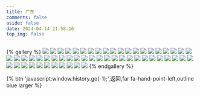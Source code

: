```yaml
---
title: 广东
comments: false
aside: false
date: 2024-04-14 21:58:16
top_img: false
---
```


{% gallery %}
![](https://blogfiles.oss.fyz666.xyz/webp/599ba2a4-178e-4a7e-a4b2-a2c2fd003121.webp)
![](https://blogfiles.oss.fyz666.xyz/webp/dfdf2a3d-4724-4a75-a96c-8101ffcf3e6f.webp)
![](https://blogfiles.oss.fyz666.xyz/jpeg/4d97122a-197d-47ad-9241-2f78c7d34abd.jpeg)
![](https://blogfiles.oss.fyz666.xyz/webp/bee88e2a-e8f4-4dd6-bdb1-d35286456645.webp)
![](https://blogfiles.oss.fyz666.xyz/jpeg/314d312e-f7a8-46cc-9601-c3f9dbfabbb7.jpeg)
![](https://blogfiles.oss.fyz666.xyz/webp/6ff8cf4e-f34d-4292-be00-4df47e6638d5.webp)
![](https://blogfiles.oss.fyz666.xyz/webp/7caf758d-97d5-47ee-8a3e-39fe352bed48.webp)
![](https://blogfiles.oss.fyz666.xyz/webp/80dbdbed-1916-4e93-81e7-42d16f1302dd.webp)
![](https://blogfiles.oss.fyz666.xyz/webp/13a01d1a-ff96-49b9-8a86-4b2d9af684a5.webp)
![](https://blogfiles.oss.fyz666.xyz/webp/3985e5cc-3c57-4cd3-b272-cc66b2c22756.webp)
![](https://blogfiles.oss.fyz666.xyz/webp/c655dc54-43a6-4f79-bd23-e430d773f8fb.webp)
![](https://blogfiles.oss.fyz666.xyz/webp/3c4fad5b-96fb-4a9f-8bed-0a49fa103ed3.webp)
![](https://blogfiles.oss.fyz666.xyz/jpeg/8d955fd9-c9ab-4c6a-a13b-87315f1fae52.jpeg)
![](https://blogfiles.oss.fyz666.xyz/jpeg/2717cd29-fe89-4392-ae2c-b195f3c89cbb.jpeg)
![](https://blogfiles.oss.fyz666.xyz/webp/118e5b39-e70b-44e4-8280-34490b8abfc0.webp)
![](https://blogfiles.oss.fyz666.xyz/jpeg/099714dd-e570-4fb9-9f05-a8bfd21d33d5.jpeg)
![](https://blogfiles.oss.fyz666.xyz/webp/c16f13da-a646-41d8-a1cf-67aa5fd7125c.webp)
![](https://blogfiles.oss.fyz666.xyz/webp/56e987d2-cdbf-4b29-ad1a-31e3ca9801c0.webp)
![](https://blogfiles.oss.fyz666.xyz/webp/4fe0c7d6-1b58-4f05-a43c-ef420020d3e5.webp)
![](https://blogfiles.oss.fyz666.xyz/webp/be7837e1-e39d-4af8-b622-511a1ca727d8.webp)
![](https://blogfiles.oss.fyz666.xyz/webp/a4a4f5ac-aa84-4c41-8965-67894a94597e.webp)
![](https://blogfiles.oss.fyz666.xyz/webp/3f0ca335-a15d-4b28-8ab5-ad0e72c2cc10.webp)
![](https://blogfiles.oss.fyz666.xyz/webp/28bb92f1-496c-40d8-94ba-f7483e2af4a6.webp)
![](https://blogfiles.oss.fyz666.xyz/webp/1c4bb9cb-e9c0-415c-be25-3b3ecfa127e1.webp)
![](https://blogfiles.oss.fyz666.xyz/jpeg/32fc8b17-30ad-4594-b61d-2bf0319a18b0.jpeg)
![](https://blogfiles.oss.fyz666.xyz/webp/0e951ea5-e7f5-469d-8b0a-38bd3acded1a.webp)
![](https://blogfiles.oss.fyz666.xyz/webp/f64c30e2-d7a3-42b8-b525-e33d12814201.webp)
![](https://blogfiles.oss.fyz666.xyz/jpeg/65d8d00a-3975-42c0-8b85-4ed7d663ceb1.jpeg)
![](https://blogfiles.oss.fyz666.xyz/webp/05cd63da-4ca0-41f4-b218-3f08b8a2521e.webp)
![](https://blogfiles.oss.fyz666.xyz/webp/56fad8c8-45d8-40cc-a863-76061f31c97e.webp)
![](https://blogfiles.oss.fyz666.xyz/webp/87b23827-68ce-453c-bcd8-c4468be4638e.webp)
![](https://blogfiles.oss.fyz666.xyz/jpeg/2f3ee535-e368-425f-8fc3-cb1458355b74.jpeg)
![](https://blogfiles.oss.fyz666.xyz/webp/91ba8220-3631-4e6f-ac52-56c67e615c65.webp)
![](https://blogfiles.oss.fyz666.xyz/webp/ed0a97c6-678d-4b03-9c87-be85788cfc0f.webp)
![](https://blogfiles.oss.fyz666.xyz/jpeg/77793a30-2ae9-420e-a46e-53105b0b8298.jpeg)
![](https://blogfiles.oss.fyz666.xyz/jpeg/31a88d40-0fff-494b-9625-9615da07cdea.jpeg)
![](https://blogfiles.oss.fyz666.xyz/webp/f02d4160-a7f0-41e8-8810-80b3df562cbd.webp)
![](https://blogfiles.oss.fyz666.xyz/webp/905f6c9c-6bd1-4ea5-91ba-95ddfdf577a4.webp)
![](https://blogfiles.oss.fyz666.xyz/jpeg/ebca4d81-c6c6-4bb1-90c3-eb63c36b92d5.jpeg)
![](https://blogfiles.oss.fyz666.xyz/webp/df525de4-128a-4ba8-992e-3da34f78a7e1.webp)
![](https://blogfiles.oss.fyz666.xyz/webp/abe3fe1d-9f24-4a11-be49-174ad2f0bcf0.webp)
![](https://blogfiles.oss.fyz666.xyz/webp/9170400d-b77f-41cf-9ec4-687933bb4c0c.webp)
![](https://blogfiles.oss.fyz666.xyz/webp/45f715bf-2b91-4685-95b8-5b19a2f5d4a3.webp)
![](https://blogfiles.oss.fyz666.xyz/webp/493ea0b6-1aac-4d83-9087-f37ddd552cf6.webp)
![](https://blogfiles.oss.fyz666.xyz/webp/f3afd2e2-ed16-442c-a555-760af2e8dbe5.webp)
![](https://blogfiles.oss.fyz666.xyz/webp/d6abb269-ff64-4001-b619-159f93d77419.webp)
![](https://blogfiles.oss.fyz666.xyz/webp/dabfe3ed-affd-4f02-a588-42d695082930.webp)
![](https://blogfiles.oss.fyz666.xyz/jpeg/2fcd22e3-c53d-4c2f-b70b-e0a302fcfd4c.jpeg)
![](https://blogfiles.oss.fyz666.xyz/webp/b44d13af-4158-4a13-b0b8-95dd64b8568b.webp)
![](https://blogfiles.oss.fyz666.xyz/webp/a7ac732b-8350-4174-9f54-fa47f7860c4b.webp)
![](https://blogfiles.oss.fyz666.xyz/webp/36e81ed0-381a-47d1-a9fe-38f405895971.webp)
![](https://blogfiles.oss.fyz666.xyz/webp/ee979c8a-7dc6-4b86-8d4c-289ad8d616cc.webp)
![](https://blogfiles.oss.fyz666.xyz/webp/38514ae8-89cf-4547-9952-02358ef765a4.webp)
![](https://blogfiles.oss.fyz666.xyz/jpeg/c6625b80-7269-43c1-8c17-e2ef9d98f879.jpeg)
![](https://blogfiles.oss.fyz666.xyz/webp/6eec0306-faed-447f-b720-96be42e5d3cc.webp)
![](https://blogfiles.oss.fyz666.xyz/webp/54e5261a-204e-4954-8ecd-903f7a8f5d0f.webp)
{% endgallery %}

{% btn 'javascript:window.history.go(-1);',返回,far fa-hand-point-left,outline blue larger %}
